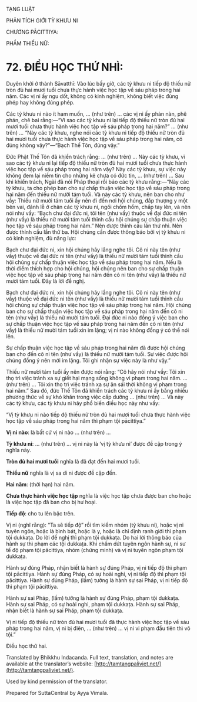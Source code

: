  

TẠNG LUẬT

PHÂN TÍCH GIỚI TỲ KHƯU NI

CHƯƠNG PĀCITTIYA:

PHẨM THIẾU NỮ:

# 72\. ĐIỀU HỌC THỨ NHÌ:

Duyên khởi ở thành Sāvatthī: Vào lúc bấy giờ, các tỳ khưu ni tiếp độ thiếu nữ tròn đủ hai mươi tuổi chưa thực hành việc học tập về sáu pháp trong hai năm. Các vị ni ấy ngu dốt, không có kinh nghiệm, không biết việc đúng phép hay không đúng phép.

Các tỳ khưu ni nào ít ham muốn, … (như trên) … các vị ni ấy phàn nàn, phê phán, chê bai rằng:—“Vì sao các tỳ khưu ni lại tiếp độ thiếu nữ tròn đủ hai mươi tuổi chưa thực hành việc học tập về sáu pháp trong hai năm?” … (như trên) … “Này các tỳ khưu, nghe nói các tỳ khưu ni tiếp độ thiếu nữ tròn đủ hai mươi tuổi chưa thực hành việc học tập về sáu pháp trong hai năm, có đúng không vậy?”—“Bạch Thế Tôn, đúng vậy.”

Đức Phật Thế Tôn đã khiển trách rằng: … (như trên) … Này các tỳ khưu, vì sao các tỳ khưu ni lại tiếp độ thiếu nữ tròn đủ hai mươi tuổi chưa thực hành việc học tập về sáu pháp trong hai năm vậy? Này các tỳ khưu, sự việc này không đem lại niềm tin cho những kẻ chưa có đức tin, … (như trên) … Sau khi khiển trách, Ngài đã nói Pháp thoại rồi bảo các tỳ khưu rằng:—“Này các tỳ khưu, ta cho phép ban cho sự chấp thuận việc học tập về sáu pháp trong hai năm đến thiếu nữ mười tám tuổi. Và này các tỳ khưu, nên ban cho như vầy: Thiếu nữ mười tám tuổi ấy nên đi đến nơi hội chúng, đắp thượng y một bên vai, đảnh lễ ở chân các tỳ khưu ni, ngồi chồm hổm, chắp tay lên, và nên nói như vầy: “Bạch chư đại đức ni, tôi tên (như vầy) thuộc về đại đức ni tên (như vầy) là thiếu nữ mười tám tuổi thỉnh cầu hội chúng sự chấp thuận việc học tập về sáu pháp trong hai năm.” Nên được thỉnh cầu lần thứ nhì. Nên được thỉnh cầu lần thứ ba. Hội chúng cần được thông báo bởi vị tỳ khưu ni có kinh nghiệm, đủ năng lực:

Bạch chư đại đức ni, xin hội chúng hãy lắng nghe tôi. Cô ni này tên (như vầy) thuộc về đại đức ni tên (như vầy) là thiếu nữ mười tám tuổi thỉnh cầu hội chúng sự chấp thuận việc học tập về sáu pháp trong hai năm. Nếu là thời điểm thích hợp cho hội chúng, hội chúng nên ban cho sự chấp thuận việc học tập về sáu pháp trong hai năm đến cô ni tên (như vầy) là thiếu nữ mười tám tuổi. Đây là lời đề nghị.

Bạch chư đại đức ni, xin hội chúng hãy lắng nghe tôi. Cô ni này tên (như vầy) thuộc về đại đức ni tên (như vầy) là thiếu nữ mười tám tuổi thỉnh cầu hội chúng sự chấp thuận việc học tập về sáu pháp trong hai năm. Hội chúng ban cho sự chấp thuận việc học tập về sáu pháp trong hai năm đến cô ni tên (như vầy) là thiếu nữ mười tám tuổi. Đại đức ni nào đồng ý việc ban cho sự chấp thuận việc học tập về sáu pháp trong hai năm đến cô ni tên (như vầy) là thiếu nữ mười tám tuổi xin im lặng; vị ni nào không đồng ý có thể nói lên.

Sự chấp thuận việc học tập về sáu pháp trong hai năm đã được hội chúng ban cho đến cô ni tên (như vầy) là thiếu nữ mười tám tuổi. Sự việc được hội chúng đồng ý nên mới im lặng. Tôi ghi nhận sự việc này là như vậy.”

Thiếu nữ mười tám tuổi ấy nên được nói rằng: “Cô hãy nói như vầy: Tôi xin thọ trì việc tránh xa sự giết hại mạng sống không vi phạm trong hai năm. … (như trên) … Tôi xin thọ trì việc tránh xa sự ăn sái thời không vi phạm trong hai năm.” Sau đó, đức Thế Tôn đã khiển trách các tỳ khưu ni ấy bằng nhiều phương thức về sự khó khăn trong việc cấp dưỡng … (như trên) … Và này các tỳ khưu, các tỳ khưu ni hãy phổ biến điều học này như vầy:

“Vị tỳ khưu ni nào tiếp độ thiếu nữ tròn đủ hai mươi tuổi chưa thực hành việc học tập về sáu pháp trong hai năm thì phạm tội pācittiya.”

**Vị ni nào**: là bất cứ vị ni nào … (như trên) …

**Tỳ khưu ni**: … (như trên) … vị ni này là ‘vị tỳ khưu ni’ được đề cập trong ý nghĩa này.

**Tròn đủ hai mươi tuổi** nghĩa là đã đạt đến hai mươi tuổi.

**Thiếu nữ** nghĩa là vị sa di ni được đề cập đến.

**Hai năm**: (thời hạn) hai năm.

**Chưa thực hành việc học tập** nghĩa là việc học tập chưa được ban cho hoặc là việc học tập đã ban cho bị hư hoại.

**Tiếp độ**: cho tu lên bậc trên.

Vị ni (nghĩ rằng): “Ta sẽ tiếp độ” rồi tìm kiếm nhóm (tỳ khưu ni), hoặc vị ni tuyên ngôn, hoặc là bình bát, hoặc là y, hoặc là chỉ định ranh giới thì phạm tội dukkaṭa. Do lời đề nghị thì phạm tội dukkaṭa. Do hai lời thông báo của hành sự thì phạm các tội dukkaṭa. Khi chấm dứt tuyên ngôn hành sự, ni sư tế độ phạm tội pācittiya, nhóm (chứng minh) và vị ni tuyên ngôn phạm tội dukkaṭa.

Hành sự đúng Pháp, nhận biết là hành sự đúng Pháp, vị ni tiếp độ thì phạm tội pācittiya. Hành sự đúng Pháp, có sự hoài nghi, vị ni tiếp độ thì phạm tội pācittiya. Hành sự đúng Pháp, (lầm) tưởng là hành sự sai Pháp, vị ni tiếp độ thì phạm tội pācittiya.

Hành sự sai Pháp, (lầm) tưởng là hành sự đúng Pháp, phạm tội dukkaṭa. Hành sự sai Pháp, có sự hoài nghi, phạm tội dukkaṭa. Hành sự sai Pháp, nhận biết là hành sự sai Pháp, phạm tội dukkaṭa.

Vị ni tiếp độ thiếu nữ tròn đủ hai mươi tuổi đã thực hành việc học tập về sáu pháp trong hai năm, vị ni bị điên, … (như trên) … vị ni vi phạm đầu tiên thì vô tội.”

Điều học thứ hai.

Translated by Bhikkhu Indacanda. Full text, translation, and notes are available at the translator’s website: [http://tamtangpaliviet.net/](http://tamtangpaliviet.net/).

Used by kind permission of the translator.

Prepared for SuttaCentral by Ayya Vimala.